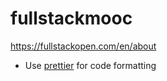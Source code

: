 # fullstackmooc

https://fullstackopen.com/en/about

- Use [prettier](https://www.codereadability.com/automated-code-formatting-with-prettier/) for code formatting
